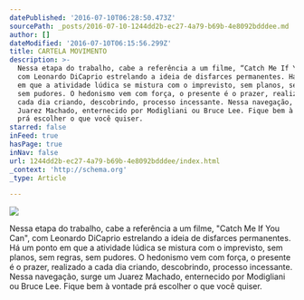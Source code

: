 ```yaml
---
datePublished: '2016-07-10T06:28:50.473Z'
sourcePath: _posts/2016-07-10-1244dd2b-ec27-4a79-b69b-4e8092bdddee.md
author: []
dateModified: '2016-07-10T06:15:56.299Z'
title: CARTELA MOVIMENTO
description: >-
  Nessa etapa do trabalho, cabe a referência a um filme, “Catch Me If You Can”,
  com Leonardo DiCaprio estrelando a ideia de disfarces permanentes. Há um ponto
  em que a atividade lúdica se mistura com o imprevisto, sem planos, sem regras,
  sem pudores. O hedonismo vem com força, o presente é o prazer, realizado a
  cada dia criando, descobrindo, processo incessante. Nessa navegação, surge um
  Juarez Machado, enternecido por Modigliani ou Bruce Lee. Fique bem à vontade
  prá escolher o que você quiser.
starred: false
inFeed: true
hasPage: true
inNav: false
url: 1244dd2b-ec27-4a79-b69b-4e8092bdddee/index.html
_context: 'http://schema.org'
_type: Article

---
```

![](https://imgflo.herokuapp.com/graph/vahj1ThiexotieMo/85c546087c172724c052f0641e849bc6/croprotate.jpg?cropheight=1334&cropwidth=2480&degrees=0&input=https%3A%2F%2Fthe-grid-user-content.s3-us-west-2.amazonaws.com%2Fc15d70e1-0586-47be-b4b6-744ecac9433e.jpg&x=0&y=0)

Nessa etapa do trabalho, cabe a referência a um filme, "Catch Me If You Can", com Leonardo DiCaprio estrelando a ideia de disfarces permanentes. Há um ponto em que a atividade lúdica se mistura com o imprevisto, sem planos, sem regras, sem pudores. O hedonismo vem com força, o presente é o prazer, realizado a cada dia criando, descobrindo, processo incessante. Nessa navegação, surge um Juarez Machado, enternecido por Modigliani ou Bruce Lee. Fique bem à vontade prá escolher o que você quiser.